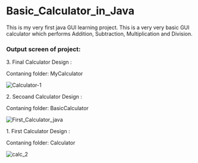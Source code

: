 # Basic_Calculator_in_Java
This is my very first java GUI learning project. This is a very very basic GUI calculator which performs Addition, Subtraction, Multiplication and Division.

<h3>Output screen of project:</h3>

<p>3. Final Calculator Design :</p>
<article>Contaning folder: MyCalculator</article>

![Calculator-1](https://github.com/hey-its-d2t2/Basic_Calculator_in_Java/assets/63626210/2938d4fe-545b-44d6-9e1d-77e85a469a4e)

<p>2. Secoand Calculator Design :</p>
<article>Contaning folder: BasicCalculator</article>

![First_Calculator_java](https://github.com/hey-its-d2t2/Basic_Calculator_in_Java/assets/63626210/9603d9eb-766d-4ce4-92c1-1c2f6e9d9aeb)

<p>1. First Calculator Design :</p>
<article>Contaning folder: Calculator</article>

![calc_2](https://github.com/hey-its-d2t2/Basic_Calculator_in_Java/assets/63626210/f1eb7c1d-afb3-412e-971b-9a6b660fe8e2)
